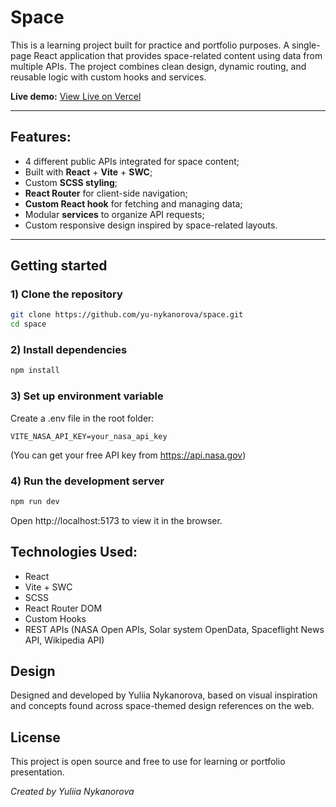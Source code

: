 # Space

This is a learning project built for practice and portfolio purposes. A single-page React application that provides space-related content using data from multiple APIs. The project combines clean design, dynamic routing, and reusable logic with custom hooks and services.

**Live demo:** [View Live on Vercel](https://space-ten-neon.vercel.app/)

---

## Features:

- 4 different public APIs integrated for space content;
- Built with **React** + **Vite** + **SWC**;
- Custom **SCSS styling**;
- **React Router** for client-side navigation;
- **Custom React hook** for fetching and managing data;
- Modular **services** to organize API requests;
- Custom responsive design inspired by space-related layouts.

---

## Getting started

### 1) Clone the repository
```bash
git clone https://github.com/yu-nykanorova/space.git
cd space
```
### 2) Install dependencies
```bash
npm install
```
### 3) Set up environment variable
Create a .env file in the root folder:
```env
VITE_NASA_API_KEY=your_nasa_api_key
```
(You can get your free API key from https://api.nasa.gov)
### 4) Run the development server
```bash
npm run dev
```
Open http://localhost:5173 to view it in the browser.

## Technologies Used:
- React
- Vite + SWC
- SCSS
- React Router DOM
- Custom Hooks
- REST APIs (NASA Open APIs, Solar system OpenData, Spaceflight News API, Wikipedia API)

## Design
Designed and developed by Yuliia Nykanorova, based on visual inspiration and concepts found across space-themed design references on the web.

## License
This project is open source and free to use for learning or portfolio presentation.

*Created by Yuliia Nykanorova*
